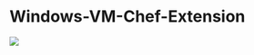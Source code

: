# Windows-VM-Chef-Extension

<a href="https://azuredeploy.net/" target="_blank">
    <img src="http://azuredeploy.net/deploybutton.png"/>
</a>
